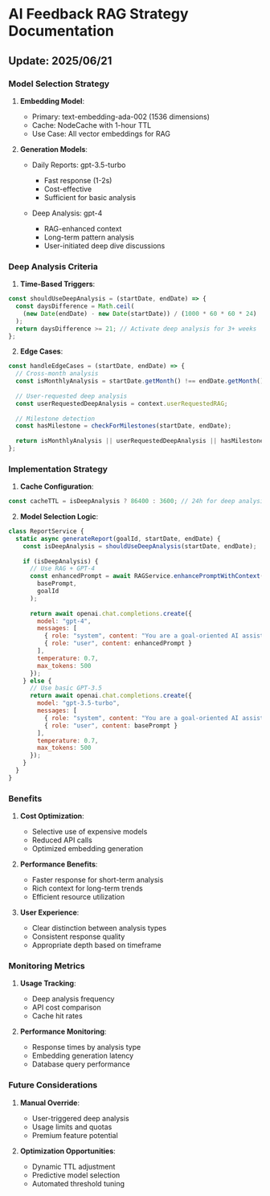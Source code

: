 # AI Feedback RAG Strategy Documentation

## Update: 2025/06/21

### Model Selection Strategy

1. **Embedding Model**:
   - Primary: text-embedding-ada-002 (1536 dimensions)
   - Cache: NodeCache with 1-hour TTL
   - Use Case: All vector embeddings for RAG

2. **Generation Models**:
   - Daily Reports: gpt-3.5-turbo
     - Fast response (1-2s)
     - Cost-effective
     - Sufficient for basic analysis
   
   - Deep Analysis: gpt-4
     - RAG-enhanced context
     - Long-term pattern analysis
     - User-initiated deep dive discussions

### Deep Analysis Criteria

1. **Time-Based Triggers**:
```javascript
const shouldUseDeepAnalysis = (startDate, endDate) => {
  const daysDifference = Math.ceil(
    (new Date(endDate) - new Date(startDate)) / (1000 * 60 * 60 * 24)
  );
  return daysDifference >= 21; // Activate deep analysis for 3+ weeks
};
```

2. **Edge Cases**:
```javascript
const handleEdgeCases = (startDate, endDate) => {
  // Cross-month analysis
  const isMonthlyAnalysis = startDate.getMonth() !== endDate.getMonth();
  
  // User-requested deep analysis
  const userRequestedDeepAnalysis = context.userRequestedRAG;
  
  // Milestone detection
  const hasMilestone = checkForMilestones(startDate, endDate);
  
  return isMonthlyAnalysis || userRequestedDeepAnalysis || hasMilestone;
};
```

### Implementation Strategy

1. **Cache Configuration**:
```javascript
const cacheTTL = isDeepAnalysis ? 86400 : 3600; // 24h for deep analysis, 1h for basic
```

2. **Model Selection Logic**:
```javascript
class ReportService {
  static async generateReport(goalId, startDate, endDate) {
    const isDeepAnalysis = shouldUseDeepAnalysis(startDate, endDate);
    
    if (isDeepAnalysis) {
      // Use RAG + GPT-4
      const enhancedPrompt = await RAGService.enhancePromptWithContext(
        basePrompt,
        goalId
      );
      
      return await openai.chat.completions.create({
        model: "gpt-4",
        messages: [
          { role: "system", content: "You are a goal-oriented AI assistant." },
          { role: "user", content: enhancedPrompt }
        ],
        temperature: 0.7,
        max_tokens: 500
      });
    } else {
      // Use basic GPT-3.5
      return await openai.chat.completions.create({
        model: "gpt-3.5-turbo",
        messages: [
          { role: "system", content: "You are a goal-oriented AI assistant." },
          { role: "user", content: basePrompt }
        ],
        temperature: 0.7,
        max_tokens: 500
      });
    }
  }
}
```

### Benefits

1. **Cost Optimization**:
   - Selective use of expensive models
   - Reduced API calls
   - Optimized embedding generation

2. **Performance Benefits**:
   - Faster response for short-term analysis
   - Rich context for long-term trends
   - Efficient resource utilization

3. **User Experience**:
   - Clear distinction between analysis types
   - Consistent response quality
   - Appropriate depth based on timeframe

### Monitoring Metrics

1. **Usage Tracking**:
   - Deep analysis frequency
   - API cost comparison
   - Cache hit rates

2. **Performance Monitoring**:
   - Response times by analysis type
   - Embedding generation latency
   - Database query performance

### Future Considerations

1. **Manual Override**:
   - User-triggered deep analysis
   - Usage limits and quotas
   - Premium feature potential

2. **Optimization Opportunities**:
   - Dynamic TTL adjustment
   - Predictive model selection
   - Automated threshold tuning 